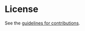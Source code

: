 # License

See the
[guidelines for contributions](https://github.com/core-wg/groupcomm-bis/blob/master/CONTRIBUTING.md).
